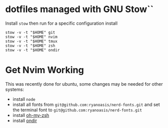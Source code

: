 # dotfiles managed with GNU Stow``

Install `stow` then run for a specific configuration install
```
stow -v -t "$HOME" git
stow -v -t "$HOME" nvim
stow -v -t "$HOME" tmux
stow -v -t "$HOME" zsh
stow -v -t "$HOME" ondir
```

# Get Nvim Working
This was recently done for ubuntu, some changes may be needed for other systems:

* install `node`
* install all fonts from `git@github.com:ryanoasis/nerd-fonts.git` and set the terminal font to `git@github.com:ryanoasis/nerd-fonts.git`
* install [oh-my-zsh](https://github.com/ohmyzsh/ohmyzsh)
* install [ondir](https://swapoff.org/ondir.html)
